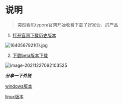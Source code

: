 # 说明

> 突然看见typora官网开始收费下载了好家伙，的产品

1. [打开官网下载历史版本](https://typora.io/#download)

![1640567921(1).jpg](https://s2.loli.net/2021/12/27/aWtT6uI1beiOyNS.png)

2. [下载beta版本下载](https://typora.io/releases/all)

![image-20211227092103525](C:\Users\Administrator\AppData\Roaming\Typora\typora-user-images\image-20211227092103525.png)

***分享一下外链***

[windows版本](https://yaoliuyang.lanzoul.com/ihlVLy0rh9c)

[linux版本](https://yaoliuyang.lanzoul.com/i71iDy0rguh)

